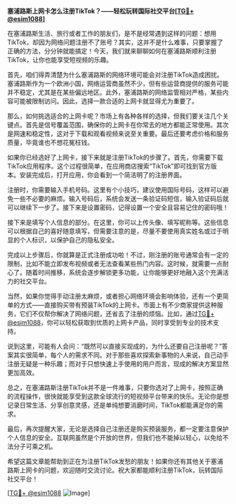 **塞浦路斯上网卡怎么注册TikTok？——轻松玩转国际社交平台[[TG💪+ @esim1088](https://t.me/s/esim1088)]**

在塞浦路斯生活、旅行或者工作的朋友们，是不是经常遇到这样的问题：想用TikTok，却因为网络问题注册不了账号？其实，这并不是什么难事，只要掌握了正确的方法，分分钟就能搞定！今天，我们就来聊聊如何在塞浦路斯顺利注册TikTok，让你也能享受短视频的乐趣。

首先，咱们得弄清楚为什么塞浦路斯的网络环境可能会对注册TikTok造成困扰。塞浦路斯作为一个欧洲小国，网络运营商虽然不少，但有些运营商提供的服务可能并不稳定，尤其是在某些偏远地区。此外，塞浦路斯的网络监管相对严格，某些内容可能被限制访问。因此，选择一款合适的上网卡就显得尤为重要了。

那么，如何挑选适合的上网卡呢？市场上有各种各样的选择，但我们要关注几个关键点。首先是信号覆盖范围，确保你的上网卡在你常去的地方都能正常使用。其次是网速和稳定性，这对于下载和观看视频来说至关重要。最后还要考虑价格和服务质量，毕竟谁也不想花冤枉钱。

如果你已经选好了上网卡，接下来就是注册TikTok的步骤了。首先，你需要下载TikTok应用程序。这个过程很简单，在应用商店搜索“TikTok”即可找到官方版本。安装完成后，打开应用，你会看到一个简洁明了的注册界面。

注册时，你需要输入手机号码。这里有个小技巧，建议使用国际号码，这样可以避免一些不必要的麻烦。输入号码后，系统会发送一条验证码短信，输入验证码后就可以继续下一步了。接下来是设置密码，记得设置一个安全且容易记住的密码哦！

接下来是填写个人信息的部分。在这里，你可以上传头像、填写昵称等。这些信息可以根据自己的喜好随意填写，但需要注意的是，尽量不要使用真实姓名或过于明显的个人标识，以保护自己的隐私安全。

完成以上步骤后，你就算是正式注册成功啦！不过，刚注册的账号通常会有一定的限制，比如不能立即发布视频或者无法查看某些热门内容。这时候，就需要一点耐心了。随着时间推移，系统会逐步解锁更多功能，让你能够更好地融入这个充满活力的社交平台。

当然，如果你觉得手动注册太麻烦，或者担心网络环境会影响体验，还有一个更简单的方式——直接购买带有预装TikTok的上网卡。市面上有不少商家提供这种服务，它们不仅帮你解决了网络问题，还省去了注册的烦恼。比如，通过[TG💪+ @esim1088](https://t.me/s/esim1088)，你可以轻松获取到优质的上网卡产品，同时享受到专业的技术支持。

说到这里，可能有人会问：“既然可以直接买现成的，为什么还要自己注册呢？”答案其实很简单，每个人的需求不同。对于那些喜欢探索新事物的人来说，自己动手注册无疑是一种乐趣；而对于只想快速上手使用的用户而言，现成的解决方案显然更加高效。

总之，在塞浦路斯注册TikTok并不是一件难事，只要你选对了上网卡，按照正确的流程操作，很快就能享受到这款全球流行的短视频平台带来的快乐。无论你是想记录日常生活、分享创意灵感，还是单纯想要消磨时间，TikTok都能满足你的需求。

最后，再次提醒大家，无论是选择自己注册还是购买预装服务，都一定要注意保护个人信息的安全。互联网虽然是个开放的世界，但我们也不能掉以轻心，以免给不法分子可乘之机。

希望这篇文章能帮助到正在为注册TikTok发愁的朋友！如果你还有其他关于塞浦路斯上网卡的问题，欢迎随时交流讨论。祝大家都能顺利注册TikTok，玩转国际社交平台！

[[TG💪+ @esim1088](https://t.me/s/esim1088) ![Image](https://i.postimg.cc/4NQfJmqS/Snipaste-2025-05-13-00-14-12.png)]